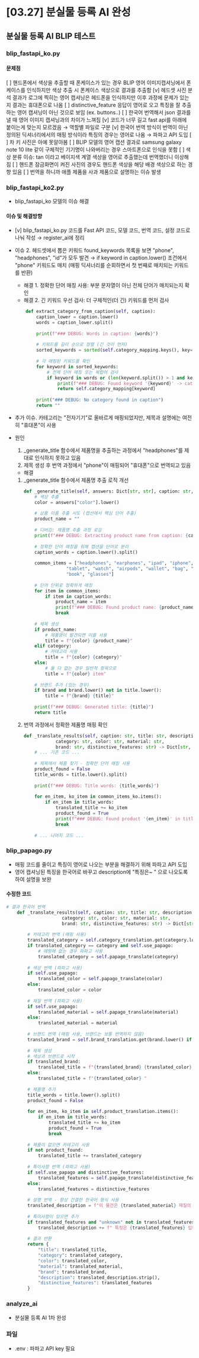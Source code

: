 # [03.27] 분실물 등록 AI 완성

## 분실물 등록 AI BLIP 테스트
### blip_fastapi_ko.py

#### 문제점
[ ] 핸드폰에서 색상을 추출할 때 폰케이스가 있는 경우 BLIP 영어 이미지캡셔닝에서 폰케이스를 인식하지만 색상 추출 시 폰케이스 색상으로 결과를 추출함
[v] 헤드셋 사진 분석 결과가 로그에 찍히는 영어 캡셔닝은 헤드폰을 인식하지만 이후 과정에 문제가 있는지 결과는 휴대폰으로 나옴
[ ] distinctive_feature 응답이 영어로 오고 특징을 잘 추출하는 영어 캡셔닝이 아닌 것으로 보임 (ex. buttons..)
[ ] 한국어 번역해서 json 결과를 낼 때 영어 이미지 캡셔닝과의 차이가 느껴짐 
[v] 코드가 너무 길고 fast api를 아래에 붙이는게 맞는지 모르겠음 → 역할별 파일로 구분
[v] 한국어 번역 방식이 번역이 아닌 정의된 딕셔너리에서의 매핑 방식이라 특징의 경우는 영어로 나옴 → 파파고 API 도입
[ ] 차 키 사진은 아예 못알아봄
[ ] BLIP 모델의 영어 캡션 결과로 samsung galaxy note 10 lite 같이 구체적인 기기명이 나와버리는 경우 스마트폰으로 인식을 못함
[ ] 색상 분류 이슈: tan 이라고 베이지색 계열 색상을 영어로 추출했는데 번역했더니 이상해짐
[ ] 핸드폰 잠금화면이 켜진 사진의 경우도 핸드폰 색상을 해당 배경 색상으로 하는 경향 있음
[ ] 번역을 하니까 애플 제품을 사과 제품으로 설명하는 이슈 발생

### blip_fastapi_ko2.py
- blip_fastapi_ko 모델의 이슈 해결

#### 이슈 및 해결방향
- [v] blip_fastapi_ko.py 코드를 Fast API 코드, 모델 코드, 번역 코드, 설정 코드로 나눠 작성 → register_ai에 정리

- 이슈 2. 헤드셋에서 뽑은 키워드 found_keywords 목록을 보면 "phone", "headphones", "id"가 모두 발견 → if keyword in caption.lower() 조건에서 "phone" 키워드도 매치 (매핑 딕셔너리를 순회하면서 첫 번째로 매치되는 키워드를 반환)
    - 해결 1. 정확한 단어 매칭 사용: 부분 문자열이 아닌 전체 단어가 매치되는지 확인
    - 해결 2. 긴 키워드 우선 검사: 더 구체적인(더 긴) 키워드를 먼저 검사
    ```python
        def extract_category_from_caption(self, caption):
            caption_lower = caption.lower()
            words = caption_lower.split()
            
            print(f"### DEBUG: Words in caption: {words}")
            
            # 키워드를 길이 순으로 정렬 (긴 것이 먼저)
            sorted_keywords = sorted(self.category_mapping.keys(), key=len, reverse=True)
            
            # 각 매핑된 키워드를 확인
            for keyword in sorted_keywords:
                # 전체 단어 매칭 또는 복합어 검사
                if keyword in words or (len(keyword.split()) > 1 and keyword in caption_lower):
                    print(f"### DEBUG: Found keyword '{keyword}' -> category '{self.category_mapping[keyword]}'")
                    return self.category_mapping[keyword]
            
            print("### DEBUG: No category found in caption")
            return ""
    ```

- 추가 이슈. 카테고리는 "전자기기"로 올바르게 매핑되었지만, 제목과 설명에는 여전히 "휴대폰"이 사용
- 원인
    1. _generate_title 함수에서 제품명을 추출하는 과정에서 "headphones"를 제대로 인식하지 못하고 있음
    2. 제목 생성 후 번역 과정에서 "phone"이 매핑되어 "휴대폰"으로 번역되고 있음

    - 해결
    1. _generate_title 함수에서 제품명 추출 로직 개선
        ```python
        def _generate_title(self, answers: Dict[str, str], caption: str, category: str, brand: str) -> str:
            # 색상 추출
            color = answers["color"].lower()
            
            # 상품 이름 추출 시도 (캡션에서 핵심 단어 추출)
            product_name = ""
            
            # 디버깅: 제품명 추출 과정 로깅
            print(f"### DEBUG: Extracting product name from caption: {caption}")
            
            # 정확한 단어 매칭을 위해 캡션을 단어로 분리
            caption_words = caption.lower().split()
            
            common_items = ["headphones", "earphones", "ipad", "iphone", "macbook", "laptop", "phone", 
                        "tablet", "watch", "airpods", "wallet", "bag", "umbrella", "camera", 
                        "book", "glasses"]
            
            # 단어 단위로 정확하게 매칭
            for item in common_items:
                if item in caption_words:
                    product_name = item
                    print(f"### DEBUG: Found product name: {product_name}")
                    break
            
            # 제목 생성
            if product_name:
                # 제품명이 발견되면 이를 사용
                title = f"{color} {product_name}"
            elif category:
                # 카테고리 사용
                title = f"{color} {category}"
            else:
                # 둘 다 없는 경우 일반적 항목으로
                title = f"{color} item"
                
            # 브랜드 추가 (있는 경우)
            if brand and brand.lower() not in title.lower():
                title = f"{brand} {title}"
                
            print(f"### DEBUG: Generated title: {title}")
            return title
        ```
    2. 번역 과정에서 정확한 제품명 매핑 확인
        ```python
        def _translate_results(self, caption: str, title: str, description: str, 
                    category: str, color: str, material: str, 
                    brand: str, distinctive_features: str) -> Dict[str, str]:
            # ... 기존 코드 ...
            
            # 제목에서 제품 찾기 - 정확한 단어 매칭 사용
            product_found = False
            title_words = title.lower().split()
            
            print(f"### DEBUG: Title words: {title_words}")
            
            for en_item, ko_item in common_items_ko.items():
                if en_item in title_words:
                    translated_title += ko_item
                    product_found = True
                    print(f"### DEBUG: Found product '{en_item}' in title, translating to '{ko_item}'")
                    break
            
            # ... 나머지 코드 ...
        ```

### blip_papago.py
- 매핑 코드를 줄이고 특징이 영어로 나오는 부분을 해결하기 위해 파파고 API 도입
- 영어 캡셔닝된 특징을 한국어로 바꾸고 description에 "특징은~ " 으로 나오도록 하여 설명을 보완

#### 수정한 코드
```python
# 결과 한국어 번역
    def _translate_results(self, caption: str, title: str, description: str, 
                     category: str, color: str, material: str, 
                     brand: str, distinctive_features: str) -> Dict[str, str]:
        
        # 카테고리 번역 (매핑 사용)
        translated_category = self.category_translation.get(category.lower(), category)
        if translated_category == category and self.use_papago:
            # 매핑에 없는 경우 파파고 사용
            translated_category = self.papago_translate(category)
        
        # 색상 번역 (파파고 사용)
        if self.use_papago:
            translated_color = self.papago_translate(color)
        else:
            translated_color = color
        
        # 재질 번역 (파파고 사용)
        if self.use_papago:
            translated_material = self.papago_translate(material)
        else:
            translated_material = material
        
        # 브랜드 번역 (매핑 사용, 브랜드는 보통 번역하지 않음)
        translated_brand = self.brand_translation.get(brand.lower() if brand else "", brand if brand else "")
        
        # 제목 생성
        # 색상과 브랜드로 시작
        if translated_brand:
            translated_title = f"{translated_brand} {translated_color} "
        else:
            translated_title = f"{translated_color} "
        
        # 제품명 추가
        title_words = title.lower().split()
        product_found = False
        
        for en_item, ko_item in self.product_translation.items():
            if en_item in title_words:
                translated_title += ko_item
                product_found = True
                break
        
        # 제품이 없으면 카테고리 사용
        if not product_found:
            translated_title += translated_category
        
        # 특이사항 번역 (파파고 사용)
        if self.use_papago and distinctive_features:
            translated_features = self.papago_translate(distinctive_features)
        else:
            translated_features = distinctive_features
        
        # 설명 번역 - 항상 간결한 한국어 형식 사용
        translated_description = f"이 물건은 {translated_material} 재질의 {translated_color} {translated_category}입니다."
        
        # 특이사항이 있으면 추가
        if translated_features and "unknown" not in translated_features.lower() and "none" not in translated_features.lower():
            translated_description += f" 특징은 {translated_features} 입니다."
        
        # 결과 반환
        return {
            "title": translated_title,
            "category": translated_category,
            "color": translated_color,
            "material": translated_material,
            "brand": translated_brand,
            "description": translated_description.strip(),
            "distinctive_features": translated_features
        }
```

### analyze_ai
- 분실물 등록 AI 1차 완성

### 파일
- .env : 파파고 API key 필요